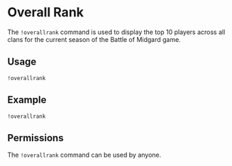 # Overall Rank

The `!overallrank` command is used to display the top 10 players across all clans for the current season of the Battle of Midgard game.

## Usage

`!overallrank`

## Example

`!overallrank`

## Permissions

The `!overallrank` command can be used by anyone.